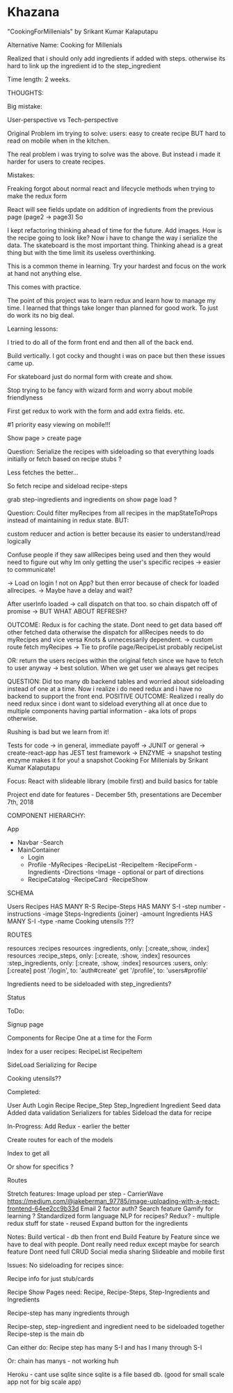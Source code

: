 # Khazana

 "CookingForMillenials" by Srikant Kumar Kalaputapu

Alternative Name: 
Cooking for Millenials


Realized that i should only add ingredients if added with steps. otherwise its hard to link up the
ingredient id to the step_ingredient




Time length: 2 weeks.

THOUGHTS:

Big mistake: 

User-perspective vs Tech-perspective

Original Problem im trying to solve:
users: easy to create recipe
BUT hard to read on mobile when in the kitchen.

The real problem i was trying to solve was the above. But instead i made it harder for users
to create recipes.


Mistakes:


Freaking forgot about normal react and lifecycle methods when trying to make the redux form

React will see fields update on addition of ingredients from the previous page (page2 -> page3)
So 


I kept refactoring thinking ahead of time for the future. Add images. How is the recipe going to look like? Now i have to change the way i serialize the data. The skateboard is the most important thing. Thinking ahead is a great thing but with the time limit its useless overthinking.


This is a common theme in learning. Try your hardest and focus on the work at hand not anything else.

This comes with practice.

The point of this project was to learn redux and learn how to manage my time. I learned that things take longer than planned for good work. To just do work its no big deal.

Learning lessons:

I tried to do all of the form front end and then all of the back end.

Build vertically. I got cocky and thought i was on pace but then these issues came up.




For skateboard just do normal form with create and show.

Stop trying to be fancy with wizard form and worry about mobile friendlyness


First get redux to work with the form and add extra fields. etc.







#1 priority easy viewing on mobile!!!

Show page > create page 



Question:
Serialize the recipes with sideloading so that everything loads initially
or fetch based on recipe stubs ?

Less fetches the better...

So fetch recipe and sideload recipe-steps

grab step-ingredients and ingredients on show page load ?



Question:
Could filter myRecipes from all recipes in the mapStateToProps instead of maintaining in redux state. BUT:

custom reducer and action is better because its easier to understand/read logically

Confuse people if they saw allRecipes being used and then they would need to figure out why
Im only getting the user's specific recipes -> easier to communicate!

-> Load on login ! not on App? but then error because of check for loaded allrecipes.
-> Maybe have a delay and wait?

After userInfo loaded -> call dispatch on that too. 
so chain dispatch off of promise -> BUT WHAT ABOUT REFRESH?

OUTCOME:
Redux is for caching the state. Dont need to get data based off other fetched data
otherwise the dispatch for allRecipes needs to do myRecipes and vice versa
Knots & unnecessarily dependent.
-> custom route fetch myRecipes
-> Tie to profile page/RecipeList probably recipeList

OR: return the users recipes within the original fetch since we have to fetch to user anyway
-> best solution. When we get user we always get recipes

QUESTION:
Did too many db backend tables and worried about sideloading instead of one at a time. Now i realize i do need redux and i have no backend to support the front end.
POSITIVE OUTCOME:
Realized i really do need redux since i dont want to sideload everything all at once due to multiple components having partial information - aka lots of props otherwise.

Rushing is bad but we learn from it!


Tests for code
-> in general, immediate payoff
-> JUNIT or general
-> create-react-app has JEST test framework
-> ENZYME -> snapshot testing enzyme makes it for you! a snapshot 
Cooking For Millenials by Srikant Kumar Kalaputapu

Focus: React with slideable library (mobile first) and build basics for table

Project end date for features - December 5th, presentations are December 7th, 2018

COMPONENT HIERARCHY:

App
   - Navbar
       -Search
   - MainContainer
       - Login
       - Profile
           -MyRecipes
               -RecipeList
                   -RecipeItem
               -RecipeForm
                   -Ingredients
                   -Directions
                   -Image - optional or part of directions
       - RecipeCatalog
           -RecipeCard
               -RecipeShow

SCHEMA

Users
Recipes HAS MANY R-S
Recipe-Steps HAS MANY S-I
   -step number
   -instructions
   -image
Steps-Ingredients (joiner)
   -amount
Ingredients HAS MANY S-I
   -type
   -name
Cooking utensils ???




ROUTES

resources :recipes
 resources :ingredients, only: [:create,:show, :index]
 resources :recipe_steps, only: [:create, :show, :index]
 resources :step_ingredients, only: [:create, :show, :index]
 resources :users, only: [:create]
 post '/login', to: 'auth#create'
 get '/profile', to: 'users#profile'

Ingredients need to be sideloaded with step_ingredients?

Status 

ToDo:

Signup page

Components for Recipe
One at a time for the Form

Index for a user recipes:
RecipeList
RecipeItem

SideLoad Serializing for Recipe

Cooking utensils??

Completed:

User
Auth
Login
Recipe
Recipe_Step
Step_Ingredient
Ingredient
Seed data
Added data validation
Serializers for tables
Sideload the data for recipe

In-Progress:
Add Redux - earlier the better

Create routes for each of the models

Index to get all

Or show for specifics ?

Routes


Stretch features:
Image upload per step - CarrierWave https://medium.com/@jakeberman_97785/image-uploading-with-a-react-frontend-64ee2cc9b33d
Email 2 factor auth?
Search feature
Gamify for learning ?
Standardized form language NLP for recipes?
Redux? - multiple redux stuff for state - reused
Expand button for the ingredients

Notes:
Build vertical - db then front end
Build Feature by Feature since we have to deal with people.
Dont really need redux except maybe for search feature
Dont need full CRUD
Social media sharing
Slideable and mobile first


Issues:
No sideloading for recipes since:

Recipe info for just stub/cards

Recipe Show Pages need:
Recipe, Recipe-Steps, Step-Ingredients and Ingredients

Recipe-step has many ingredients through

Recipe-step, step-ingredient and ingredient need to be sideloaded together
Recipe-step is the main db

Can either do: 
Recipe step has many S-I and has I  many through S-I

Or: chain has manys - not working huh

Heroku - cant use sqlite since sqlite is a file based db. (good for small scale app not for big scale app)

